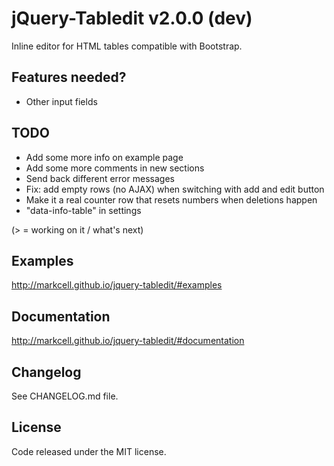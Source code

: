 # jQuery-Tabledit v2.0.0 (dev)

Inline editor for HTML tables compatible with Bootstrap.

## Features needed?

-   Other input fields

## TODO

-   Add some more info on example page
-   Add some more comments in new sections
-   Send back different error messages
-   Fix: add empty rows (no AJAX) when switching with add and edit button
-   Make it a real counter row that resets numbers when deletions happen
-   "data-info-table" in settings


(> = working on it / what's next)

## Examples

<http://markcell.github.io/jquery-tabledit/#examples>

## Documentation

<http://markcell.github.io/jquery-tabledit/#documentation>

## Changelog

See CHANGELOG.md file.

## License

Code released under the MIT license.
